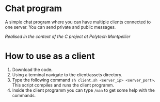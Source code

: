 # Chat program

A simple chat program where you can have multiple clients connected to one server. You can send private and public messages.

*Realised in the context of the C project at Polytech Montpellier*

# How to use as a client

1. Download the code. 
2. Using a terminal navigate to the client/assets directory.
3. Type the following command `sh client.sh <server_ip> <server_port>`. This script compiles and runs the client programm.
4. Inside the client programm you can type `/man` to get some help with the commands.
